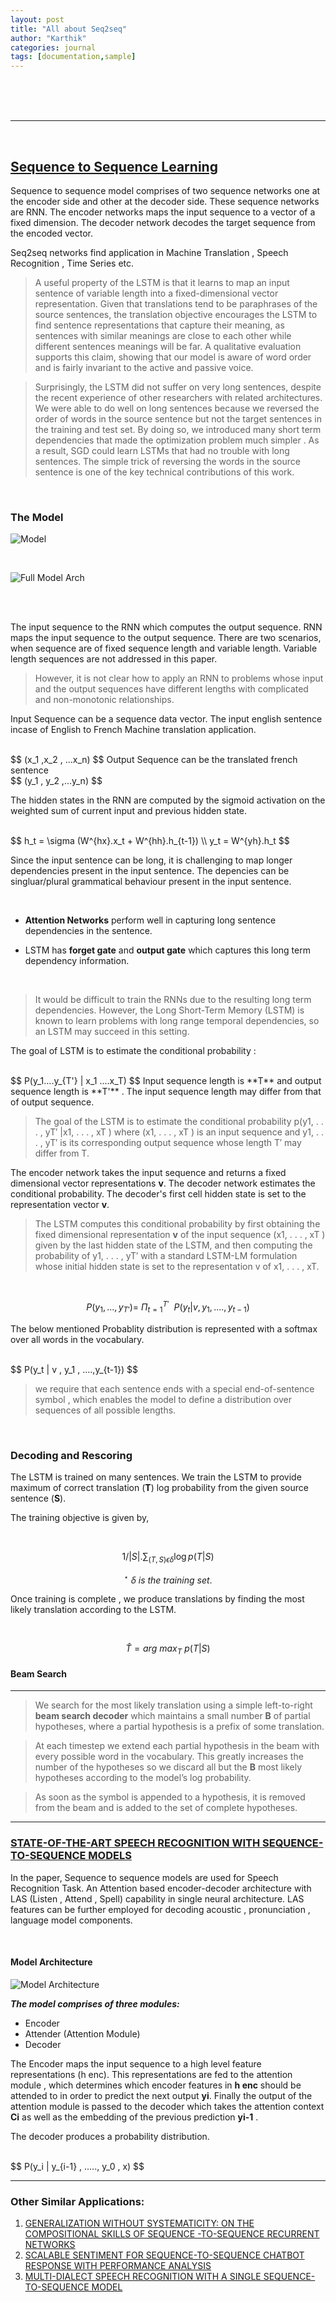 ```yaml
---
layout: post
title: "All about Seq2seq"
author: "Karthik"
categories: journal
tags: [documentation,sample]
---
```






<br>

<br>

<br>

---





<br>



## [Sequence to Sequence Learning](https://papers.nips.cc/paper/5346-sequence-to-sequence-learning-with-neural-networks.pdf)




Sequence to sequence model comprises of two sequence networks one at the encoder side and other at the decoder side. These sequence networks are RNN. The encoder networks maps the input sequence to a vector of a fixed dimension. The decoder network decodes the target sequence from the encoded vector.

Seq2seq networks find application in Machine Translation , Speech Recognition , Time Series etc.



>A useful property of the LSTM is that it learns to map an input sentence of variable length into
>a fixed-dimensional vector representation. Given that translations tend to be paraphrases of the
>source sentences, the translation objective encourages the LSTM to find sentence representations
>that capture their meaning, as sentences with similar meanings are close to each other while different sentences meanings will be far. A qualitative evaluation supports this claim, showing that our model
>is aware of word order and is fairly invariant to the active and passive voice.



> Surprisingly, the LSTM did not suffer on very long sentences, despite the recent experience of other
> researchers with related architectures. We were able to do well on long sentences because we
> reversed the order of words in the source sentence but not the target sentences in the training and test set. By doing so, we introduced many short term dependencies that made the optimization problem much simpler . As a result, SGD could learn LSTMs that had no trouble with
> long sentences. The simple trick of reversing the words in the source sentence is one of the key
> technical contributions of this work.



<br>

### The Model



![Model](https://www.lucidchart.com/publicSegments/view/01a871b6-4d49-4b73-929d-1dbd57de301c/image.png)

<br>



![Full Model Arch](https://www.lucidchart.com/publicSegments/view/3b4d97a4-3752-4698-b650-69098dddc761/image.png)



<br>

<br>



The input sequence to the RNN which computes the output sequence. RNN maps the input sequence to the output sequence. There are two scenarios, when sequence are of fixed sequence length and variable length. Variable length sequences are not addressed in this paper. 

>However, it is not clear how to apply an RNN to problems whose input and the output sequences have different lengths with complicated and non-monotonic relationships.



Input Sequence can be a sequence data vector. The input english sentence incase of English to French Machine translation application. 

<br>
$$
(x_1 ,x_2 , ...x_n)
$$
Output Sequence can be the translated french sentence 

<br>
$$
(y_1 , y_2 ,...y_n)
$$

The hidden states in the RNN are computed by the sigmoid activation on the weighted sum of current input and previous hidden state.

<br>
$$
h_t = \sigma (W^{hx}.x_t + W^{hh}.h_{t-1}) \\
y_t = W^{yh}.h_t
$$



<br>

Since the input sentence can be long, it is challenging to map longer dependencies present in the input sentence. The depencies can be singluar/plural grammatical behaviour present in the input sentence. 

<br>

- **Attention Networks** perform well in capturing long sentence dependencies in the sentence. 

- LSTM has **forget gate** and **output gate** which captures this long term dependency information. 

  <br>

>It would be difficult to train the RNNs due to the resulting long term dependencies. However, the Long Short-Term Memory (LSTM) is known to learn problems with long range temporal dependencies, so an LSTM may succeed in this setting.



The goal of LSTM is to estimate the conditional probability :

<br>
$$
P(y_1....y_{T'} | x_1 ....x_T)
$$
Input sequence length is **T** and output sequence length is **T'** . The input sequence length may differ from that of output sequence.



>The goal of the LSTM is to estimate the conditional probability p(y1, . . . , yT′ |x1, . . . , xT ) where
>(x1, . . . , xT ) is an input sequence and y1, . . . , yT′ is its corresponding output sequence whose length
>T′ may differ from T.



The encoder network takes the input sequence and returns a fixed dimensional vector representations **v**.  The decoder network estimates the conditional probability. The decoder's first cell hidden state is set to the representation vector **v**. 



>The LSTM computes this conditional probability by first obtaining the fixed dimensional
>representation **v** of the input sequence (x1, . . . , xT ) given by the last hidden state of the
>LSTM, and then computing the probability of y1, . . . , yT′ with a standard LSTM-LM formulation
>whose initial hidden state is set to the representation v of x1, . . . , xT.

<br>

$$
P(y_1, ... , y_{T'}) =  \  \Pi^{T'}_{t =1} \ \  P(y_t | v , y_1 , ....,y_{t-1})
$$

The below mentioned Probablity distribution is represented with a softmax over all words in the vocabulary. 

<br>
$$
P(y_t | v , y_1 , ....,y_{t-1})
$$


>we require that each sentence ends with a special end-of-sentence symbol **<EOS>**, which enables the model to define a distribution over sequences of all possible lengths. 



<br>

### Decoding and Rescoring



The LSTM is trained on many sentences. We train the LSTM to provide maximum of correct translation (**T**) log probability from the given source sentence (**S**).

The training objective is given by,

<br>

$$
1/|S| . \sum_{(T,S)  \epsilon  \delta }  \log{p(T|S)}
$$

$$
^\star \ \delta \ is \ the \ training \ set.
$$

Once training is complete , we produce translations by finding the most likely translation according to the LSTM.

<br>

$$
\widehat{T} = arg \ max_T \ p(T|S)
$$




#### Beam Search

---





>We search for the most likely translation using a simple left-to-right **beam search decoder** which
>maintains a small number **B** of partial hypotheses, where a partial hypothesis is a prefix of some
>translation.

 

>At each timestep we extend each partial hypothesis in the beam with every possible word in the vocabulary. This greatly increases the number of the hypotheses so we discard all but the **B** most likely hypotheses according to the model’s log probability.



>As soon as the **<EOS>** symbol is appended to a hypothesis, it is removed from the beam and is added to the set of complete hypotheses.





---



### [STATE-OF-THE-ART SPEECH RECOGNITION WITH SEQUENCE-TO-SEQUENCE MODELS](https://sci-hub.tw/https://ieeexplore.ieee.org/abstract/document/8462105)





In the paper, Sequence to sequence models are used for Speech Recognition Task.  An Attention based encoder-decoder architecture with LAS (Listen , Attend , Spell) capability in single neural architecture. LAS features can be further employed for decoding acoustic , pronunciation , language model components.

<br>

#### Model Architecture

![Model Architecture](https://www.lucidchart.com/publicSegments/view/3194636f-f84a-4427-9eeb-13982ffdaa4a/image.png)



***The model comprises of three modules:***

- Encoder
- Attender (Attention Module)
- Decoder



The Encoder maps the input sequence to a high level feature representations (h enc).  This representations are fed to the attention module , which determines which encoder features in **h enc** should be attended to in order to predict the next output **yi**. Finally the output of the attention module is passed to the decoder which takes the attention context **Ci** as well as the embedding of the previous prediction **yi-1** .

 The decoder produces a probability distribution.

<br>
$$
P(y_i | y_{i-1} , ....., y_0 , x)
$$











---





### Other Similar Applications:



1. [GENERALIZATION WITHOUT SYSTEMATICITY: ON THE COMPOSITIONAL SKILLS OF SEQUENCE -TO-SEQUENCE RECURRENT NETWORKS](http://proceedings.mlr.press/v80/lake18a/lake18a.pdf)
2. [SCALABLE SENTIMENT FOR SEQUENCE-TO-SEQUENCE CHATBOT RESPONSE WITH PERFORMANCE ANALYSIS](https://arxiv.org/pdf/1804.02504.pdf)
3. [MULTI-DIALECT SPEECH RECOGNITION WITH A SINGLE SEQUENCE-TO-SEQUENCE MODEL](https://arxiv.org/pdf/1712.01541.pdf)

